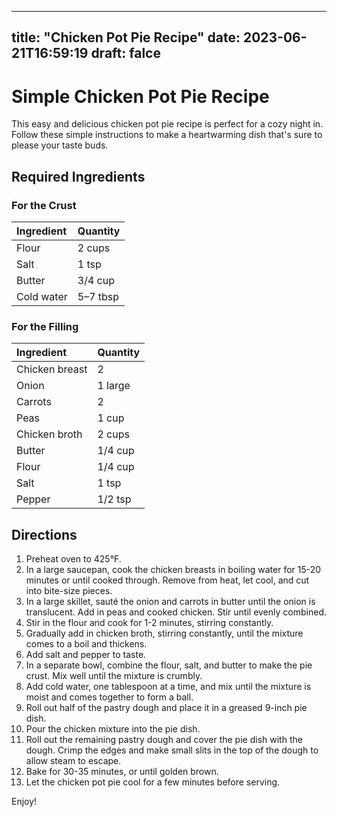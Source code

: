 
---
title: "Chicken Pot Pie Recipe"
date: 2023-06-21T16:59:19
draft: falce
---

# Simple Chicken Pot Pie Recipe

This easy and delicious chicken pot pie recipe is perfect for a cozy night in. Follow these simple instructions to make a heartwarming dish that's sure to please your taste buds.

## Required Ingredients

### For the Crust

| Ingredient | Quantity |
| :--------- | :------- |
| Flour      | 2 cups   |
| Salt       | 1 tsp    |
| Butter     | 3/4 cup  |
| Cold water | 5–7 tbsp |

### For the Filling

| Ingredient     | Quantity |
| :------------- | :------- |
| Chicken breast | 2        |
| Onion          | 1 large  |
| Carrots        | 2        |
| Peas           | 1 cup    |
| Chicken broth  | 2 cups   |
| Butter         | 1/4 cup  |
| Flour          | 1/4 cup  |
| Salt           | 1 tsp    |
| Pepper         | 1/2 tsp  |

## Directions

1. Preheat oven to 425°F.
2. In a large saucepan, cook the chicken breasts in boiling water for 15-20 minutes or until cooked through. Remove from heat, let cool, and cut into bite-size pieces.
3. In a large skillet, sauté the onion and carrots in butter until the onion is translucent. Add in peas and cooked chicken. Stir until evenly combined.
4. Stir in the flour and cook for 1-2 minutes, stirring constantly.
5. Gradually add in chicken broth, stirring constantly, until the mixture comes to a boil and thickens.
6. Add salt and pepper to taste.
7. In a separate bowl, combine the flour, salt, and butter to make the pie crust. Mix well until the mixture is crumbly.
8. Add cold water, one tablespoon at a time, and mix until the mixture is moist and comes together to form a ball.
9. Roll out half of the pastry dough and place it in a greased 9-inch pie dish.
10. Pour the chicken mixture into the pie dish.
11. Roll out the remaining pastry dough and cover the pie dish with the dough. Crimp the edges and make small slits in the top of the dough to allow steam to escape.
12. Bake for 30-35 minutes, or until golden brown.
13. Let the chicken pot pie cool for a few minutes before serving.

Enjoy!
